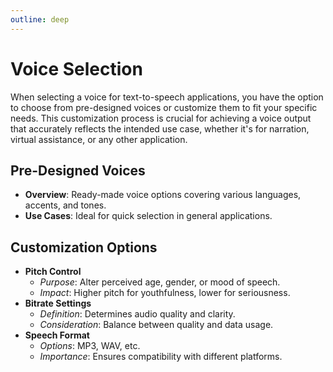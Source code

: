 ```yaml
---
outline: deep
---
```


# Voice Selection

When selecting a voice for text-to-speech applications, you have the option to choose from pre-designed voices or customize them to fit your specific needs. This customization process is crucial for achieving a voice output that accurately reflects the intended use case, whether it's for narration, virtual assistance, or any other application.

## Pre-Designed Voices

- **Overview**: Ready-made voice options covering various languages, accents, and tones.
- **Use Cases**: Ideal for quick selection in general applications.

## Customization Options

- **Pitch Control**
  - _Purpose_: Alter perceived age, gender, or mood of speech.
  - _Impact_: Higher pitch for youthfulness, lower for seriousness.
- **Bitrate Settings**
  - _Definition_: Determines audio quality and clarity.
  - _Consideration_: Balance between quality and data usage.
- **Speech Format**
  - _Options_: MP3, WAV, etc.
  - _Importance_: Ensures compatibility with different platforms.
